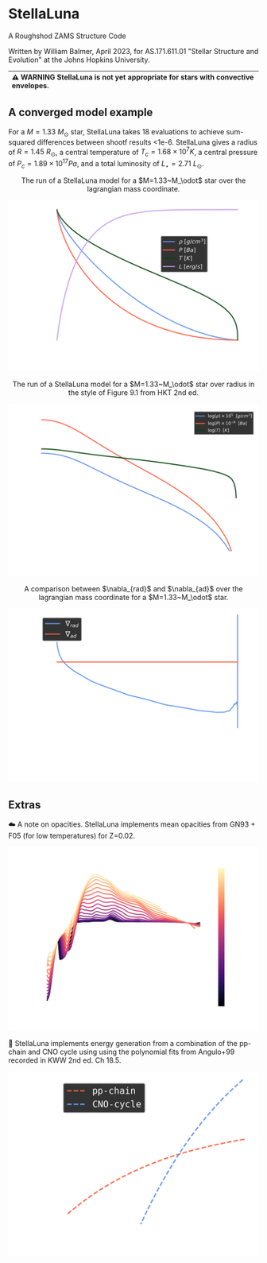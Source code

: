 # StellaLuna
A Roughshod ZAMS Structure Code

Written by William Balmer, April 2023, for AS.171.611.01 "Stellar Structure and Evolution" at the Johns Hopkins University.

| :warning: WARNING StellaLuna is not yet appropriate for stars with convective envelopes.        |
|:---------------------------|

## A converged model example

For a $M=1.33~M_\odot$ star, StellaLuna takes 18 evaluations to achieve sum-squared differences between shootf results <1e-6. StellaLuna gives a radius of $R=1.45~R_\odot$, a central temperature of $T_c = 1.68\times10^7 K$, a central pressure of $P_c = 1.89\times10^{17} Pa$, and a total luminosity of $L_{\star}=2.71~L_\odot$. 

<p style="text-align: center;">The run of a StellaLuna model for a $M=1.33~M_\odot$ star over the lagrangian mass coordinate.</p>

![The run of a StellaLuna model for a M=1.33 Msun star over the lagrangian mass coordinate.](./figures/run_over_mass_alt_1.33.png)

<p style="text-align: center;">The run of a StellaLuna model for a $M=1.33~M_\odot$ star over radius in the style of Figure 9.1 from HKT 2nd ed.</p>

![The run of a StellaLuna model for a M=1.33 Msun star over radius in the style of Figure 9.1 from HKT 2nd ed.](./figures/run_over_radius_HKT9-1_alt_1.33.png)


<p style="text-align: center;">A comparison between $\nabla_{rad}$ and $\nabla_{ad}$ over the lagrangian mass coordinate for a $M=1.33~M_\odot$ star.</p>


![A comparison between del rad and del ad over the lagrangian mass coordinate for a M=1.33 Msun star.](./figures/del_over_mass_alt_1.33.png)


## Extras

:cloud: A note on opacities. StellaLuna implements mean opacities from GN93 + F05 (for low temperatures) for Z=0.02.

![The mean opacities used in StellaLuna calculations](./figures/extended_opacity_alt.png)

:star2: StellaLuna implements energy generation from a combination of the pp-chain and CNO cycle using using the polynomial fits from Angulo+99 recorded in KWW 2nd ed. Ch 18.5.

![Reproduction of Figure 18.8 in KWW 2nd ed. of the energy generation from pp-chain and CNO-cycle.](./figures/energy_generation_alt.png)
